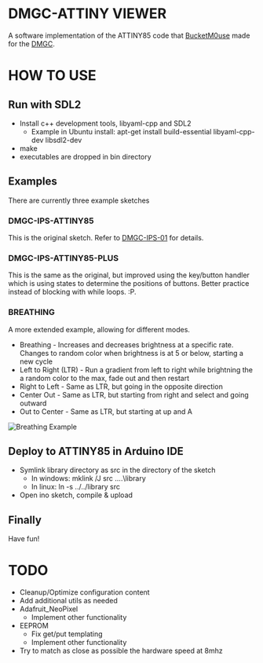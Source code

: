 # DMGC-ATTINY VIEWER

A software implementation of the ATTINY85 code that [BucketM0use](https://github.com/MouseBiteLabs/) made for the [DMGC](https://github.com/MouseBiteLabs/Game-Boy-DMG-Color).

# HOW TO USE

## Run with SDL2

- Install c++ development tools, libyaml-cpp and SDL2
  - Example in Ubuntu install: apt-get install build-essential libyaml-cpp-dev libsdl2-dev 
- make
- executables are dropped in bin directory

## Examples

There are currently three example sketches

### DMGC-IPS-ATTINY85

This is the original sketch. Refer to [DMGC-IPS-01](https://github.com/MouseBiteLabs/Game-Boy-DMG-Color/tree/main/DMGC-IPS-01#button-leds-and-attiny85) for details.

### DMGC-IPS-ATTINY85-PLUS

This is the same as the original, but improved using the key/button handler which is using states to determine the positions of buttons. Better practice instead of blocking with while loops. :P.

### BREATHING

A more extended example, allowing for different modes.
  - Breathing - Increases and decreases brightness at a specific rate. Changes to random color when brightness is at 5 or below, starting a new cycle
  - Left to Right (LTR) - Run a gradient from left to right while brightning the a random color to the max, fade out and then restart
  - Right to Left - Same as LTR, but going in the opposite direction
  - Center Out - Same as LTR, but starting from right and select and going outward
  - Out to Center - Same as LTR, but starting at up and A

![Breathing Example](https://i.imgur.com/EliZcfa.gif)

## Deploy to ATTINY85 in Arduino IDE

- Symlink library directory as src in the directory of the sketch
  - In windows: mklink /J src ..\..\library
  - In linux: ln -s ../../library src
- Open ino sketch, compile & upload

## Finally

Have fun!

# TODO

- Cleanup/Optimize configuration content
- Add additional utils as needed
- Adafruit_NeoPixel
  - Implement other functionality
- EEPROM
  - Fix get/put templating
  - Implement other functionality
- Try to match as close as possible the hardware speed at 8mhz

